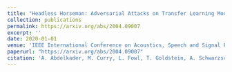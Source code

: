 ```yaml
---
title: "Headless Horseman: Adversarial Attacks on Transfer Learning Models."
collection: publications
permalink: https://arxiv.org/abs/2004.09007
excerpt: ''
date: 2020-01-01
venue: 'IEEE International Conference on Acoustics, Speech and Signal Processing (ICASSP)'
paperurl: "https://arxiv.org/abs/2004.09007"
citation: 'A. Abdelkader, M. Curry, L. Fowl, T. Goldstein, A. Schwarzschild, <b> M. Shu </b>, C. Studer, C. Zhu, ICASSP, 2020'
---
```

